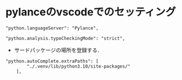 # pylanceのvscodeでのセッティング

```{.json}
"python.languageServer": "Pylance",
```

```{.json}
"python.analysis.typeCheckingMode": "strict",
```

- サードパッケージの場所を登録する．

```{.json}
"python.autoComplete.extraPaths": [
        "./.venv/lib/python3.10/site-packages/"
    ],
```
